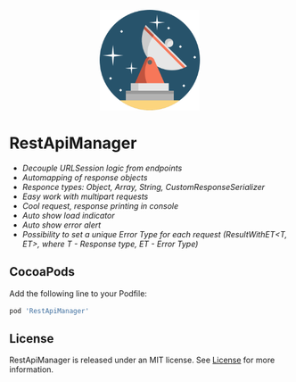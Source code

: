  <p align="center">  
 <img src="https://github.com/Panevnyk/RestApiManager/blob/master/Images/satellite-dish.png?raw=true" width="180"> 
 </p>
 
 # RestApiManager
 - *Decouple URLSession logic from endpoints*
 - *Automapping of response objects*
 - *Responce types: Object, Array, String, CustomResponseSerializer*
 - *Easy work with multipart requests*
 - *Cool request, response printing in console*
 - *Auto show load indicator*
 - *Auto show error alert*
 - *Possibility to set a unique Error Type for each request (ResultWithET<T, ET>, where T - Response type, ET - Error Type)*
 
 ## CocoaPods
 
 Add the following line to your Podfile:
 
 ```rb
 pod 'RestApiManager'
 ```
 
 ## License
 
 RestApiManager is released under an MIT license. See [License](LICENSE.txt) for more information.
